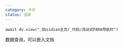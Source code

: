 ```yaml
---
category: 卡片
status: 活跃
---
```

```dataviewjs
await dv.view("_Obsidian主页/_代码/流动式PARA导航栏")
```

数据查询，可以嵌入文档
